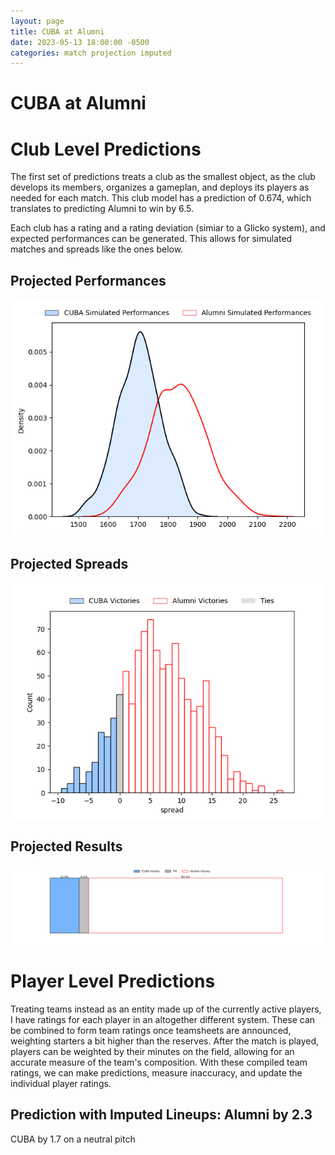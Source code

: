 ```yaml
---  
layout: page  
title: CUBA at Alumni  
date: 2023-05-13 18:00:00 -0500  
categories: match projection imputed  
---
```

# CUBA at Alumni

# Club Level Predictions


The first set of predictions treats a club as the smallest object, as the club develops its members, organizes a gameplan, and deploys its players as needed for each match. This club model has a prediction of 0.674, which translates to predicting Alumni to win by 6.5.

Each club has a rating and a rating deviation (simiar to a Glicko system), and expected performances can be generated. This allows for simulated matches and spreads like the ones below.
## Projected Performances


![Projected Performances](plots/performances_2023-05-13-Alumni-CUBA.png)
## Projected Spreads


![Projected Spreads](plots/spreads_2023-05-13-Alumni-CUBA.png)
## Projected Results


![Projected Results](plots/resultbar_2023-05-13-Alumni-CUBA.png)
# Player Level Predictions


Treating teams instead as an entity made up of the currently active players, I have ratings for each player in an altogether different system. These can be combined to form team ratings once teamsheets are announced, weighting starters a bit higher than the reserves. After the match is played, players can be weighted by their minutes on the field, allowing for an accurate measure of the team's composition. With these compiled team ratings, we can make predictions, measure inaccuracy, and update the individual player ratings.
## Prediction with Imputed Lineups: Alumni by 2.3


CUBA by 1.7 on a neutral pitch

